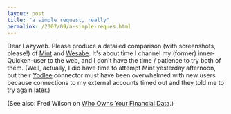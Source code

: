 ```yaml
---
layout: post
title: "a simple request, really"
permalink: /2007/09/a-simple-reques.html
---
```


<p>Dear Lazyweb.  Please produce a detailed comparison (with screenshots, please!) of <a href="http://www.mint.com/">Mint</a> and <a href="http://www.wesabe.com/">Wesabe</a>.  It's about time I channel my (former) inner-Quicken-user to the web, and I don't have the time / patience to try both of them.  (Well, actually, I did have time to attempt Mint yesterday afternoon, but their <a href="http://corporate.yodlee.com/">Yodlee</a> connector must have been overwhelmed with new users because connections to my external accounts timed out and they told me to try again later.)</p>

<p>(See also: Fred Wilson on <a href="http://avc.blogs.com/a_vc/2007/09/who-owns-your-f.html">Who Owns Your Financial Data</a>.)</p>



